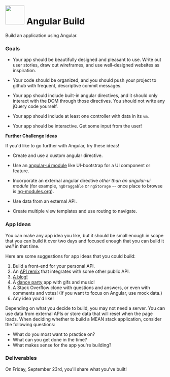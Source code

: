 # <img src="https://cloud.githubusercontent.com/assets/7833470/10423298/ea833a68-7079-11e5-84f8-0a925ab96893.png" width="60"> Angular Build

Build an application using Angular.

### Goals

* Your app should be beautifully designed and pleasant to use. Write out user stories, draw out wireframes, and use well-designed websites as inspiration.

* Your code should be organized, and you should push your project to github with frequent, descriptive commit messages.

* Your app should include built-in angular directives, and it should only interact with the DOM through those directives.  You should not write any jQuery code yourself.

* Your app should include at least one controller with data in its `vm`.

* Your app should be interactive. Get some input from the user!

**Further Challenge Ideas**

If you'd like to go further with Angular, try these ideas!

* Create and use a custom angular directive.

* Use an <a href="https://angular-ui.github.io">angular-ui module</a> like UI-bootstrap for a UI component or feature.

* Incorporate an external angular directive *other than an angular-ui module* (for example, `ngDraggable` or `ngStorage` -- once place to browse is <a href="http://ngmodules.org">ng-modules.org</a>).

* Use data from an external API.

* Create multiple view templates and use routing to navigate.



### App Ideas

You can make any app idea you like, but it should be small enough in scope that you can build it over two days and focused enough that you can build it *well* in that time.

Here are some suggestions for app ideas that you could build:

1. Build a front-end for your personal API.
1. An [API remix](api-integration.md) that integrates with some other public API.
1. [A blog!](blog.md)
1. A [dance party](dance-party.md) app with gifs and music!
1. A Stack Overflow clone with questions and answers, or even with comments and votes! (If you want to focus on Angular, use mock data.)
1. Any idea you'd like!

Depending on what you decide to build, you may not need a server. You can use data from external APIs or store data that will reset when the page loads.  When deciding whether to build a MEAN stack application, consider the following questions:

- What do you most want to practice on?
- What can you get done in the time?
- What makes sense for the app you're building?

### Deliverables

On Friday, September 23rd, you'll share what you've built!

